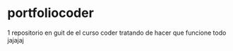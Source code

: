 # portfoliocoder
1 repositorio en guit de el curso coder
tratando de hacer que funcione todo jajajaj
